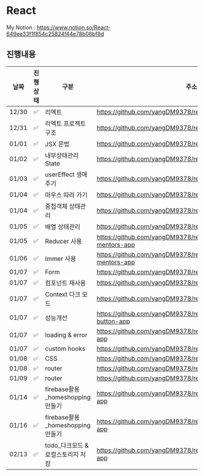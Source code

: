 # React
My Notion : https://www.notion.so/React-649ee33f1f854c25824f44e78b08bf8d

## 진행내용
|날짜|진행상태|구분|주소|
|----|----|----|----|
|12/30|:white_check_mark:|리엑트|https://github.com/yangDM9378/react/tree/main/base-app|
|12/31|:white_check_mark:|리엑트 프로젝트 구조|https://github.com/yangDM9378/react/tree/main/base-app|
|01/01|:white_check_mark:|JSX 문법|https://github.com/yangDM9378/react/tree/main/base-app|
|01/02|:white_check_mark:|내부상태관리 State|https://github.com/yangDM9378/react/tree/main/base-app|
|01/03|:white_check_mark:|userEffect 생애주기|https://github.com/yangDM9378/react/tree/main/product-app|
|01/04|:white_check_mark:|마우스 따라 가기|https://github.com/yangDM9378/react/tree/main/mouse-app|
|01/04|:white_check_mark:|중첩객체 상태관리|https://github.com/yangDM9378/react/tree/main/mentor-app|
|01/05|:white_check_mark:|배열 상태관리|https://github.com/yangDM9378/react/tree/main/mentors-app|
|01/05|:white_check_mark:|Reducer 사용|https://github.com/yangDM9378/react/tree/main/reducer-mentors-app|
|01/06|:white_check_mark:|Immer 사용|https://github.com/yangDM9378/react/tree/main/immer-mentors-app|
|01/07|:white_check_mark:|Form|https://github.com/yangDM9378/react/tree/main/form-app|
|01/07|:white_check_mark:|컴포넌트 재사용|https://github.com/yangDM9378/react/tree/main/wrap-app|
|01/07|:white_check_mark:|Context 다크 모드|https://github.com/yangDM9378/react/tree/main/theme-app|
|01/07|:white_check_mark:|성능개선|https://github.com/yangDM9378/react/tree/main/mentors-button-app|
|01/07|:white_check_mark:|loading & error|https://github.com/yangDM9378/react/tree/main/loading-error-app|
|01/07|:white_check_mark:|custom hooks|https://github.com/yangDM9378/react/tree/main/hooks-app|
|01/08|:white_check_mark:|CSS|https://github.com/yangDM9378/react/tree/main/css-app|
|01/08|:white_check_mark:|router|https://github.com/yangDM9378/react/tree/main/router-app|
|01/09|:white_check_mark:|router|https://github.com/yangDM9378/react/tree/main/reactquery-app|
|01/14|:white_check_mark:|firebase활용_homeshopping 만들기|https://github.com/yangDM9378/react/tree/main/homeshopping-app|
|01/16|:white_check_mark:|firebase활용_homeshopping 만들기|https://github.com/yangDM9378/react/tree/main/homeshopping-app|
|02/13|:white_check_mark:|todo_다크모드 & 로컬스토리지 저장|https://github.com/yangDM9378/react/tree/main/homeshopping-app|
